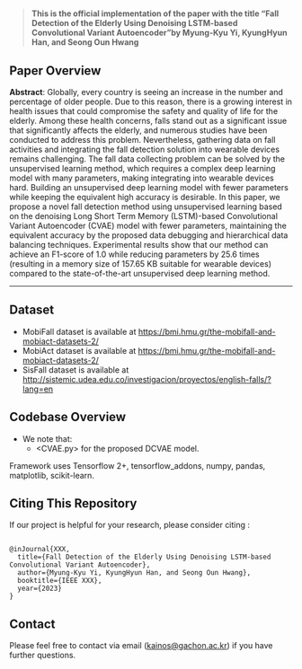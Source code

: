 # 


>**This is the official implementation of the paper with the title “Fall Detection of the Elderly Using Denoising LSTM-based Convolutional Variant Autoencoder”by Myung-Kyu Yi, KyungHyun Han, and Seong Oun Hwang**

## Paper Overview

**Abstract**: Globally, every country is seeing an increase in the number and percentage of older people. Due to this reason, there is a growing interest in health issues that could compromise the safety and quality of life for the elderly. Among these health concerns, falls stand out as a significant issue that significantly affects the elderly, and numerous studies have been conducted to address this problem. Nevertheless, gathering data on fall activities and integrating the fall detection solution into wearable devices remains challenging. The fall data collecting problem can be solved by the unsupervised learning method, which requires a complex deep learning model with many parameters, making integrating into wearable devices hard. Building an unsupervised deep learning model with fewer parameters while keeping the equivalent high accuracy is desirable. In this paper, we propose a novel fall detection method using unsupervised learning based on the denoising Long Short Term Memory (LSTM)-based Convolutional Variant Autoencoder (CVAE) model with fewer parameters, maintaining the equivalent accuracy by the proposed data debugging and hierarchical data balancing techniques. Experimental results show that our method can achieve an F1-score of 1.0 while reducing parameters by 25.6 times (resulting in a memory size of 157.65 KB suitable for wearable devices) compared to the state-of-the-art unsupervised deep learning method.

---
## Dataset
- MobiFall dataset is available at https://bmi.hmu.gr/the-mobifall-and-mobiact-datasets-2/
- MobiAct dataset is available at https://bmi.hmu.gr/the-mobifall-and-mobiact-datasets-2/
- SisFall dataset is available at http://sistemic.udea.edu.co/investigacion/proyectos/english-falls/?lang=en

## Codebase Overview
- We note that:
  - <CVAE.py> for the proposed DCVAE model.

Framework uses Tensorflow 2+, tensorflow_addons, numpy, pandas, matplotlib, scikit-learn.  
  
## Citing This Repository

If our project is helpful for your research, please consider citing :

```

@inJournal{XXX,
  title={Fall Detection of the Elderly Using Denoising LSTM-based Convolutional Variant Autoencoder},
  author={Myung-Kyu Yi, KyungHyun Han, and Seong Oun Hwang},
  booktitle={IEEE XXX},
  year={2023}
}

```

## Contact

Please feel free to contact via email (<kainos@gachon.ac.kr>) if you have further questions.
